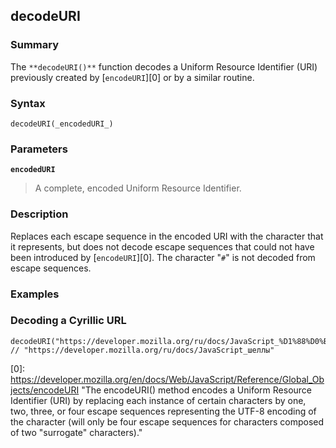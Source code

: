 ## decodeURI

### Summary

The `**decodeURI()**` function decodes a Uniform Resource Identifier (URI) previously created by [`encodeURI`][0] or by a similar routine.

### Syntax

    decodeURI(_encodedURI_)

### Parameters

**`encodedURI`**

> A complete, encoded Uniform Resource Identifier.

### Description

Replaces each escape sequence in the encoded URI with the character that it represents, but does not decode escape sequences that could not have been introduced by [`encodeURI`][0]. The character "`#`" is not decoded from escape sequences.

### Examples

### Decoding a Cyrillic URL

    decodeURI("https://developer.mozilla.org/ru/docs/JavaScript_%D1%88%D0%B5%D0%BB%D0%BB%D1%8B");
    // "https://developer.mozilla.org/ru/docs/JavaScript_шеллы"
    



[0]: https://developer.mozilla.org/en/docs/Web/JavaScript/Reference/Global_Objects/encodeURI "The encodeURI() method encodes a Uniform Resource Identifier (URI) by replacing each instance of certain characters by one, two, three, or four escape sequences representing the UTF-8 encoding of the character (will only be four escape sequences for characters composed of two "surrogate" characters)."